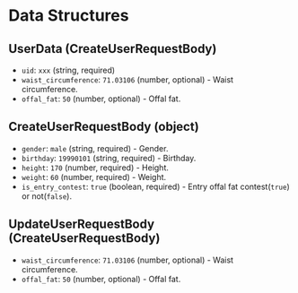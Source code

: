 # Data Structures

## UserData (CreateUserRequestBody)

- `uid`:                 `xxx` (string, required)
- `waist_circumference`: `71.03106` (number, optional) - Waist circumference.
- `offal_fat`:           `50` (number, optional) - Offal fat.

## CreateUserRequestBody (object)

- `gender`:              `male` (string, required) - Gender.
- `birthday`:            `19990101` (string, required) - Birthday.
- `height`:              `170` (number, required) - Height.
- `weight`:              `60` (number, required) - Weight.
- `is_entry_contest`:    `true` (boolean, required) - Entry offal fat contest(`true`) or not(`false`).

## UpdateUserRequestBody (CreateUserRequestBody)

- `waist_circumference`: `71.03106` (number, optional) - Waist circumference.
- `offal_fat`:           `50` (number, optional) - Offal fat.
